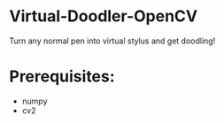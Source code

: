 # Virtual-Doodler-OpenCV
Turn any normal pen into virtual stylus and get doodling!

# Prerequisites:
* numpy
* cv2

